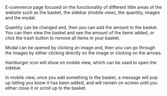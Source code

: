 E-commerce page focused on the functionality of different little areas of the website such as the basket, the sidebar (mobile view), the quantity, images and the modal.

Quantity can be changed and, then you can add the amount to the basket. You can then view the basket and see the amount of the items added, or click the trash button to remove all items in your basket.

Modal can be opened by clicking an image and, then you can go through the images by either clicking directly on the image or clicking on the arrows.

Hamburger icon will show on mobile view, which can be used to open the sidebar.

In mobile view, once you add something to the basket, a message will pop up letting you know it has been added, and will remain on screen until you either close it or scroll up to the basket.


